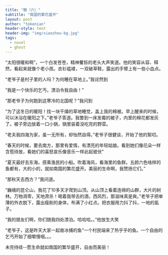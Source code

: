 ```yaml
---
title: "魅（六）"
subtitle: "南国的繁花盛开"
layout: post
author: "tokenian"
header-style: text
header-img: "img/xiaozhou-bg.jpg"
tags:
  - novel
  - ghost
---
```


“太阳很暖和啊”，一个白发苍苍，精神矍铄的老头大声笑道。他的笑容从容、释然，看起来就像个老小孩。衣衫褴褛，一双破草鞋，露出的手臂上有一些小血点。

“老爷子是村子里的人吗？为何睡在草地上。”我诧然到

“我是一个快乐的乞丐，漂泊令我自由！”

“那老爷子为何跑到这寒冷的北国呢？”我问到

“为了这冬日的暖阳！找一块干燥的草地睡觉，盖上我的棉被。早上醒来的时候，可以沐浴在暖阳之下。”老爷子答道。我瞥到一床发霉的被子，内里的棉花都发灰了。被子旁边放着一口小锅，锅里装着没吃完的野菜。

“老夫我四海为家，虽一无所有，却怡然自得。”老爷子很健谈，开始了他的絮叨。

“春天的时候，要去南方，那里有爱情，有漂亮的年轻姑娘。看到她们像花朵一样含苞待放，看她们的喜怒哀乐像音乐一样此起彼伏”

“夏天最好去东海，搭乘渔民的小船。吹着海风，看海里的鱼群。五颜六色啥样的鱼都有，大的小的，就如南国的繁花盛开。美丽的生命啊，我赞扬它们。”

“那秋天去西方？”我问道。

“巍峨的昆仑山，我花了10多天才爬到山顶。从山顶上看着连绵的山群，大片的树林。万物凋零，天地肃杀！喝着我带去的酒，西风烈，那滋味真是爽。”老爷子把单薄的外衣脱下，露出瘦削的身体，布满了小红点。把衣服用力抖了抖，一地的虱子。

“我的朋友们啊，你们随我四处漂泊。哈哈哈。。”他放生大笑

“老爷子，这是昨天大家一起凿冰捕的鱼”一个村民端来了热乎乎的鱼。一个自由的乞丐开始了细嚼慢咽。。。

未完待续--愿生命就如南国的繁华盛开，自由而美丽！